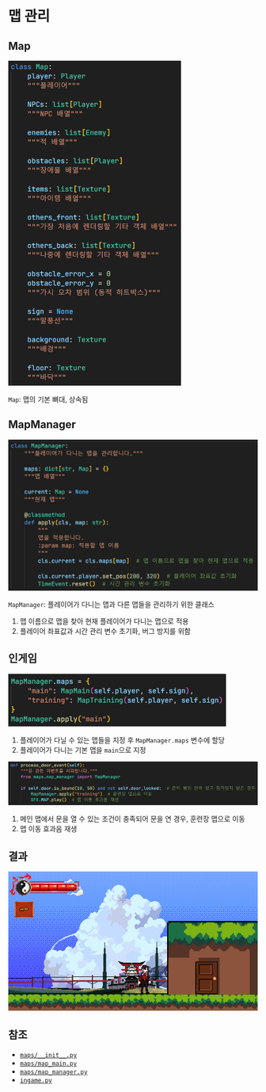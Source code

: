# 맵 관리
## Map
![1](../images/map_1.png)

`Map`: 맵의 기본 뼈대, 상속됨

## MapManager
![2](../images/map_2.png)

`MapManager`: 플레이어가 다니는 맵과 다른 맵들을 관리하기 위한 클래스

1. 맵 이름으로 맵을 찾아 현재 플레이어가 다니는 맵으로 적용
2. 플레이어 좌표값과 시간 관리 변수 초기화, 버그 방지를 위함

## 인게임
![3](../images/map_3.png)

1. 플레이어가 다닐 수 있는 맵들을 지정 후 `MapManager.maps` 변수에 할당
2. 플레이어가 다니는 기본 맵을 `main`으로 지정

![4](../images/map_4.png)

1. 메인 맵에서 문을 열 수 있는 조건이 충족되어 문을 연 경우, 훈련장 맵으로 이동
2. 맵 이동 효과음 재생

## 결과
![5](../images/map_5.gif)

## 참조
- [`maps/__init__.py`](../../maps/__init__.py)
- [`maps/map_main.py`](../../maps/map_main.py)
- [`maps/map_manager.py`](../../maps/map_manager.py)
- [`ingame.py`](../../screens/ingame.py)